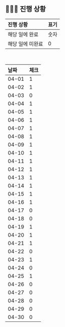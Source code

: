 ## 🧑🏻‍💻 진행 상황

| 진행 상황            | 표기  |
|:-----------------|:----|
| 해당 일에 완료      | 숫자   |
| 해당 일에 미완료    | 0   |



<br>

| 날짜  | 체크 |
|:------|:----|
| 04-01 | 1 |
| 04-02 | 1 |
| 04-03 | 0 |
| 04-04 | 1 |
| 04-05 | 1 |
| 04-06 | 1 |
| 04-07 | 1 |
| 04-08 | 1 |
| 04-09 | 1 |
| 04-10 | 1 |
| 04-11 | 1 |
| 04-12 | 1 |
| 04-13 | 1 |
| 04-14 | 1 |
| 04-15 | 1 |
| 04-16 | 1 |
| 04-17 | 0 |
| 04-18 | 0 |
| 04-19 | 1 |
| 04-20 | 1 |
| 04-21 | 1 |
| 04-22 | 0 |
| 04-23 | 1 |
| 04-24 | 0 |
| 04-25 | 1 |
| 04-26 | 0 |
| 04-27 | 0 |
| 04-28 | 0 |
| 04-29 | 0 |
| 04-30 | 0 |
